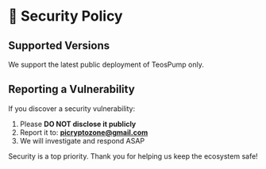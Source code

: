 # 🔐 Security Policy

## Supported Versions
We support the latest public deployment of TeosPump only.

## Reporting a Vulnerability
If you discover a security vulnerability:

1. Please **DO NOT disclose it publicly**
2. Report it to: **picryptozone@gmail.com**
3. We will investigate and respond ASAP

Security is a top priority. Thank you for helping us keep the ecosystem safe!
